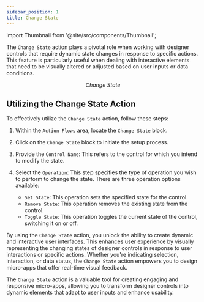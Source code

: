 ```yaml
---
sidebar_position: 1
title: Change State
---
```


import Thumbnail from '@site/src/components/Thumbnail';

The `Change State` action plays a pivotal role when working with designer controls that require dynamic state changes in response to specific actions. This feature is particularly useful when dealing with interactive elements that need to be visually altered or adjusted based on user inputs or data conditions.

<figure>
<Thumbnail src="/img/reference/actionflow-blocks/change-state/changestate.png" alt="Change State" />
<figcaption align='center'><i>Change State</i></figcaption>
</figure>

## Utilizing the Change State Action

To effectively utilize the `Change State` action, follow these steps:

1. Within the `Action Flows` area, locate the `Change State` block.

2. Click on the `Change State` block to initiate the setup process.

3. Provide the `Control Name`: This refers to the control for which you intend to modify the state.

4. Select the `Operation`: This step specifies the type of operation you wish to perform to change the state. There are three operation options available:
   - `Set State`: This operation sets the specified state for the control.
   - `Remove State`: This operation removes the existing state from the control.
   - `Toggle State`: This operation toggles the current state of the control, switching it on or off.


<figure>
<Thumbnail src="/img/reference/actionflow-blocks/change-state/feild.png" alt="field" />
</figure>

By using the `Change State` action, you unlock the ability to create dynamic and interactive user interfaces. This enhances user experience by visually representing the changing states of designer controls in response to user interactions or specific actions. Whether you're indicating selection, interaction, or data status, the `Change State` action empowers you to design micro-apps that offer real-time visual feedback.

The `Change State` action is a valuable tool for creating engaging and responsive micro-apps, allowing you to transform designer controls into dynamic elements that adapt to user inputs and enhance usability.
